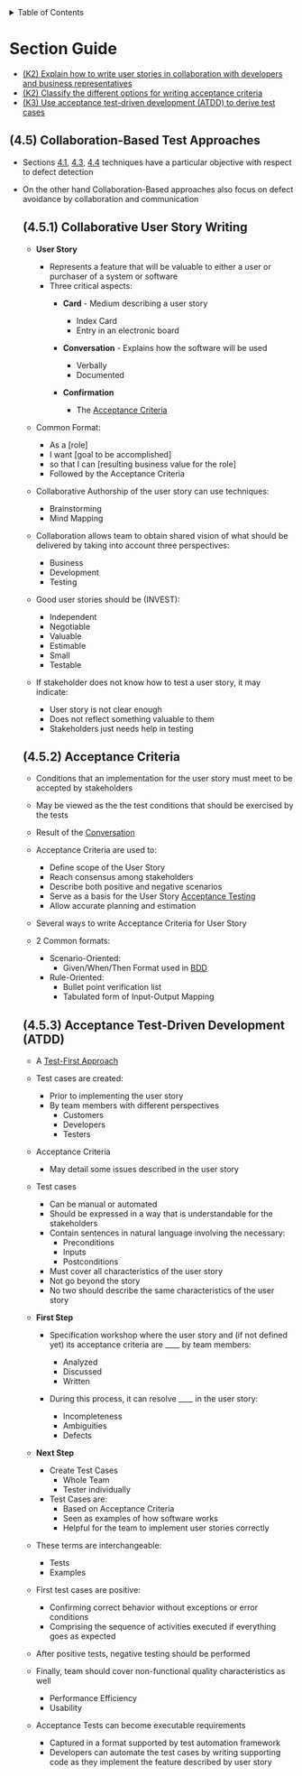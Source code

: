 <details>
  <summary>Table of Contents</summary>
  <ul>
    <li><a href="/README.md">Home</a></li>
    <li><a href="Chapter_4_Home.md">Chapter Home</a></li>
    <li><a href="Section_1.md">Section 1</a></li>
    <li><a href="Section_2.md">Section 2</a></li>
    <li><a href="Section_3.md">Section 3</a></li>
    <li><a href="Section_4.md">Section 4</a></li>
    <li><a href="Section_5.md">Section 5</a></li>
  </ul>
</details>

# Section Guide
- [(K2) Explain how to write user stories in collaboration with developers and business representatives](#451)
- [(K2) Classify the different options for writing acceptance criteria](#452)
- [(K3) Use acceptance test-driven development (ATDD) to derive test cases](#453)

<a id=45></a>

## (4.5) Collaboration-Based Test Approaches
- Sections [4.1](Section_1.md), [4.3](Section_3.md), [4.4](Section_4.md) techniques have a particular objective with respect to defect detection
- On the other hand Collaboration-Based approaches also focus on defect avoidance by collaboration and communication

  <a id=451></a>

  ## (4.5.1) Collaborative User Story Writing
  - **User Story**
    - Represents a feature that will be valuable to either a user or purchaser of a system or software
    - Three critical aspects:
      - **Card** - Medium describing a user story
        - Index Card
        - Entry in an electronic board

      - **Conversation** - Explains how the software will be used
        - Verbally
        - Documented

      - **Confirmation**
        - The [Acceptance Criteria](#452)
      
  - Common Format:
    - As a [role] 
    - I want [goal to be accomplished]
    - so that I can [resulting business value for the role]
    - Followed by the Acceptance Criteria
  
  - Collaborative Authorship of the user story can use techniques:
    - Brainstorming
    - Mind Mapping

  - Collaboration allows team to obtain shared vision of what should be delivered by taking into account three perspectives:
    - Business
    - Development
    - Testing

  - Good user stories should be (INVEST):
    - Independent 
    - Negotiable
    - Valuable
    - Estimable
    - Small 
    - Testable 
  
  - If stakeholder does not know how to test a user story, it may indicate:
    - User story is not clear enough
    - Does not reflect something valuable to them
    - Stakeholders just needs help in testing

  <a id=452></a>

  ## (4.5.2) Acceptance Criteria
  - Conditions that an implementation for the user story must meet to be accepted by stakeholders
  - May be viewed as the the test conditions that should be exercised by the tests
  - Result of the [Conversation](#451)

  - Acceptance Criteria are used to:
    - Define scope of the User Story
    - Reach consensus among stakeholders
    - Describe both positive and negative scenarios
    - Serve as a basis for the User Story [Acceptance Testing](#453)
    - Allow accurate planning and estimation

  - Several ways to write Acceptance Criteria for User Story
  - 2 Common formats:
    - Scenario-Oriented:
      - Given/When/Then Format used in [BDD](/Chapters/Chapter%202/Section_1.md#213)
    - Rule-Oriented:
      - Bullet point verification list
      - Tabulated form of Input-Output Mapping

  <a id=453></a>
  ## (4.5.3) Acceptance Test-Driven Development (ATDD)
  - A [Test-First Approach](/Chapters/Chapter%202/Section_1.md#213)
  - Test cases are created:
    - Prior to implementing the user story
    - By team members with different perspectives
      - Customers
      - Developers
      - Testers

  - Acceptance Criteria
    - May detail some issues described in the user story

  - Test cases 
    - Can be manual or automated
    - Should be expressed in a way that is understandable for the stakeholders
    - Contain sentences in natural language involving the necessary:
      - Preconditions
      - Inputs
      - Postconditions
    - Must cover all characteristics of the user story
    - Not go beyond the story
    - No two should describe the same characteristics of the user story

  - **First Step**
    - Specification workshop where the user story and (if not defined yet) its acceptance criteria are \_\_\_\_ by team members:
      - Analyzed
      - Discussed
      - Written

    - During this process, it can resolve \_\_\_\_ in the user story:
      - Incompleteness
      - Ambiguities
      - Defects

  - **Next Step**
    - Create Test Cases
      - Whole Team
      - Tester individually
    - Test Cases are:
      - Based on Acceptance Criteria
      - Seen as examples of how software works
      - Helpful for the team to implement user stories correctly

  - These terms are interchangeable:
    - Tests
    - Examples
  
  - First test cases are positive: 
    - Confirming correct behavior without exceptions or error conditions
    - Comprising the sequence of activities executed if everything goes as expected
  
  - After positive tests, negative testing should be performed
  - Finally, team should cover non-functional quality characteristics as well
    - Performance Efficiency
    - Usability

  - Acceptance Tests can become executable requirements
    - Captured in a format supported by test automation framework
    - Developers can automate the test cases by writing supporting code as they implement the feature described by user story